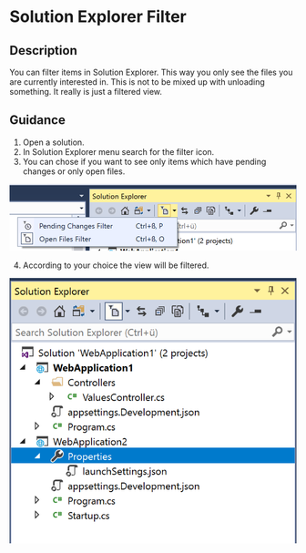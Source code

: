 
# Solution Explorer Filter

## Description
You can filter items in Solution Explorer. This way you only see the files you are currently interested in. This is not to be mixed up with unloading something. It really is just a filtered view. 

## Guidance
1. Open a solution.
2. In Solution Explorer menu search for the filter icon. 
3. You can chose if you want to see only items which have pending changes or only open files.

![Filter options](../SolutionExplorerFilter/images/filterchoice.png)

4. According to your choice the view will be filtered. 

![Filtered View](../SolutionExplorerFilter/images/filteredview.png)


